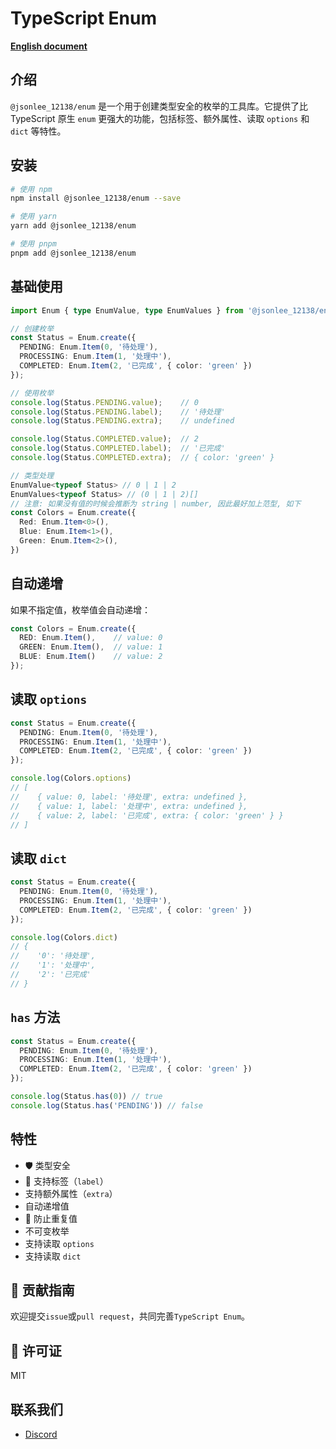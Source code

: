 # TypeScript Enum

**[English document](https://github.com/JsonLee12138/enum/blob/main/README.en.md)**

## 介绍

`@jsonlee_12138/enum` 是一个用于创建类型安全的枚举的工具库。它提供了比 TypeScript 原生 `enum` 更强大的功能，包括标签、额外属性、读取 `options` 和 `dict` 等特性。

## 安装

```bash
# 使用 npm
npm install @jsonlee_12138/enum --save

# 使用 yarn
yarn add @jsonlee_12138/enum

# 使用 pnpm
pnpm add @jsonlee_12138/enum
```

## 基础使用

```typescript
import Enum { type EnumValue, type EnumValues } from '@jsonlee_12138/enum';

// 创建枚举
const Status = Enum.create({
  PENDING: Enum.Item(0, '待处理'),
  PROCESSING: Enum.Item(1, '处理中'),
  COMPLETED: Enum.Item(2, '已完成', { color: 'green' })
});

// 使用枚举
console.log(Status.PENDING.value);    // 0
console.log(Status.PENDING.label);    // '待处理'
console.log(Status.PENDING.extra);    // undefined

console.log(Status.COMPLETED.value);  // 2
console.log(Status.COMPLETED.label);  // '已完成'
console.log(Status.COMPLETED.extra);  // { color: 'green' }

// 类型处理
EnumValue<typeof Status> // 0 | 1 | 2
EnumValues<typeof Status> // (0 | 1 | 2)[]
// 注意: 如果没有值的时候会推断为 string | number, 因此最好加上范型, 如下
const Colors = Enum.create({
  Red: Enum.Item<0>(),
  Blue: Enum.Item<1>(),
  Green: Enum.Item<2>(),
})
```

## 自动递增

如果不指定值，枚举值会自动递增：

```typescript
const Colors = Enum.create({
  RED: Enum.Item(),    // value: 0
  GREEN: Enum.Item(),  // value: 1
  BLUE: Enum.Item()    // value: 2
});
```

## 读取 `options`

```typescript
const Status = Enum.create({
  PENDING: Enum.Item(0, '待处理'),
  PROCESSING: Enum.Item(1, '处理中'),
  COMPLETED: Enum.Item(2, '已完成', { color: 'green' })
});

console.log(Colors.options)
// [
//    { value: 0, label: '待处理', extra: undefined },
//    { value: 1, label: '处理中', extra: undefined },
//    { value: 2, label: '已完成', extra: { color: 'green' } }
// ]
```

## 读取 `dict`

```typescript
const Status = Enum.create({
  PENDING: Enum.Item(0, '待处理'),
  PROCESSING: Enum.Item(1, '处理中'),
  COMPLETED: Enum.Item(2, '已完成', { color: 'green' })
});

console.log(Colors.dict)
// {
//    '0': '待处理',
//    '1': '处理中',
//    '2': '已完成'
// }
```

## `has` 方法

```typescript
const Status = Enum.create({
  PENDING: Enum.Item(0, '待处理'),
  PROCESSING: Enum.Item(1, '处理中'),
  COMPLETED: Enum.Item(2, '已完成', { color: 'green' })
});

console.log(Status.has(0)) // true
console.log(Status.has('PENDING')) // false
```

## 特性

- 🛡️ 类型安全
- 📝 支持标签（`label`）
-  支持额外属性（`extra`）
-  自动递增值
- 🚫 防止重复值
-  不可变枚举
-  支持读取 `options`
-  支持读取 `dict`

## 📝 贡献指南
欢迎提交`issue`或`pull request`，共同完善`TypeScript Enum`。

## 📄 许可证

MIT

## 联系我们

- [Discord](https://discord.gg/666U6JTCQY)
